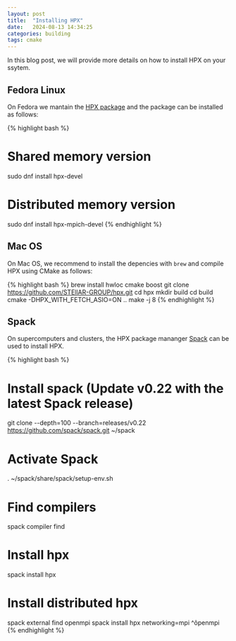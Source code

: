 ```yaml
---
layout: post
title:  "Installing HPX"
date:   2024-08-13 14:34:25
categories: building
tags: cmake
---
```

In this blog post, we will provide more details on how to install HPX on your ssytem.

## Fedora Linux

On Fedora we mantain the [HPX package](https://packages.fedoraproject.org/pkgs/hpx/) and the package can be installed as follows:


{% highlight bash %}
# Shared memory version
sudo dnf install hpx-devel
# Distributed memory version
sudo dnf install hpx-mpich-devel 
{% endhighlight %}

## Mac OS

On Mac OS, we recommend to install the depencies with `brew` and compile HPX using CMake as follows:

{% highlight bash %}
brew install hwloc cmake boost
git clone https://github.com/STEllAR-GROUP/hpx.git
cd hpx
mkdir build
cd build
cmake -DHPX_WITH_FETCH_ASIO=ON ..
make -j 8
{% endhighlight %}

## Spack

On supercomputers and clusters, the HPX package mananger [Spack](https://github.com/spack/spack) can be used to install HPX. 

{% highlight bash %}
# Install spack (Update v0.22 with the latest Spack release)
git clone --depth=100 --branch=releases/v0.22 https://github.com/spack/spack.git ~/spack
# Activate Spack
. ~/spack/share/spack/setup-env.sh
# Find compilers
spack compiler find
# Install hpx 
spack install hpx
# Install distributed hpx
spack external find openmpi
spack install hpx networking=mpi ^ôpenmpi 
{% endhighlight %}





